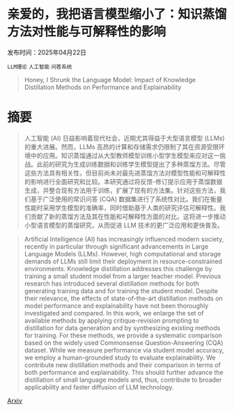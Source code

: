 # 亲爱的，我把语言模型缩小了：知识蒸馏方法对性能与可解释性的影响

发布时间：2025年04月22日

`LLM理论` `人工智能` `问答系统`

> Honey, I Shrunk the Language Model: Impact of Knowledge Distillation Methods on Performance and Explainability

# 摘要

> 人工智能 (AI) 日益影响着现代社会，近期尤其得益于大型语言模型 (LLMs) 的重大进展。然而，LLMs 高昂的计算和存储需求仍限制了其在资源受限环境中的应用。知识蒸馏通过从大型教师模型训练小型学生模型来应对这一挑战。此前的研究为生成训练数据和训练学生模型提出了多种蒸馏方法。尽管这些方法具有相关性，但目前尚未对最先进蒸馏方法对模型性能和可解释性的影响进行全面研究和比较。本研究通过将反馈-修订提示应用于蒸馏数据生成，并整合现有方法用于训练，扩展了现有的方法集。针对这些方法，我们基于广泛使用的常识问答 (CQA) 数据集进行了系统性对比。我们在衡量性能时采用学生模型的准确率，同时借助基于人类的研究评估可解释性。我们贡献了新的蒸馏方法及其在性能和可解释性方面的对比。这将进一步推动小型语言模型的蒸馏研究，从而促进 LLM 技术的更广泛应用和更快普及。

> Artificial Intelligence (AI) has increasingly influenced modern society, recently in particular through significant advancements in Large Language Models (LLMs). However, high computational and storage demands of LLMs still limit their deployment in resource-constrained environments. Knowledge distillation addresses this challenge by training a small student model from a larger teacher model. Previous research has introduced several distillation methods for both generating training data and for training the student model. Despite their relevance, the effects of state-of-the-art distillation methods on model performance and explainability have not been thoroughly investigated and compared. In this work, we enlarge the set of available methods by applying critique-revision prompting to distillation for data generation and by synthesizing existing methods for training. For these methods, we provide a systematic comparison based on the widely used Commonsense Question-Answering (CQA) dataset. While we measure performance via student model accuracy, we employ a human-grounded study to evaluate explainability. We contribute new distillation methods and their comparison in terms of both performance and explainability. This should further advance the distillation of small language models and, thus, contribute to broader applicability and faster diffusion of LLM technology.

[Arxiv](https://arxiv.org/abs/2504.16056)